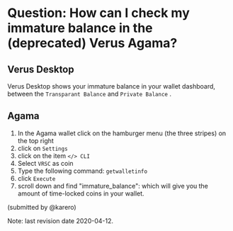 # Question: How can I check my immature balance in the (deprecated) Verus Agama?

## Verus Desktop

Verus Desktop shows your immature balance in your wallet dashboard, between the `Transparant Balance` and `Private Balance`
.

## Agama
1. In the Agama wallet click on the hamburger menu (the three stripes) on the top right
2. click on `Settings`
3. click on the item `</> CLI`
4. Select `VRSC` as coin
6. Type the following command: `getwalletinfo`
7. click `Execute`
8. scroll down and find "immature_balance":  which will give you the amount of time-locked coins in your wallet.

(submitted by @karero)

Note: last revision date 2020-04-12.
